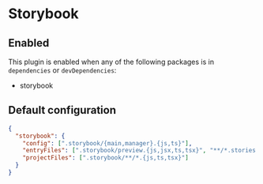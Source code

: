# Storybook

## Enabled

This plugin is enabled when any of the following packages is in `dependencies` or `devDependencies`:

- storybook

## Default configuration

```json
{
  "storybook": {
    "config": [".storybook/{main,manager}.{js,ts}"],
    "entryFiles": [".storybook/preview.{js,jsx,ts,tsx}", "**/*.stories.{js,jsx,ts,tsx}"],
    "projectFiles": [".storybook/**/*.{js,ts,tsx}"]
  }
}
```
